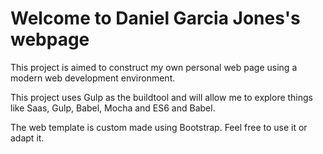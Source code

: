# Welcome to Daniel Garcia Jones's webpage

This project is aimed to construct my own personal web page using a modern web development environment.

This project uses Gulp as the buildtool and will allow me to explore things like Saas, Gulp, Babel, Mocha and ES6 and Babel.

The web template is custom made using Bootstrap. Feel free to use it or adapt it.
